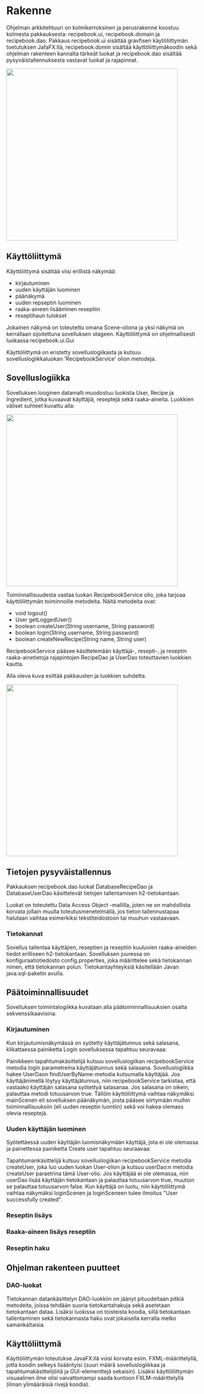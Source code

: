 # Rakenne

Ohjelman arkkitehtuuri on kolmikerroksinen ja perusrakenne koostuu kolmesta pakkauksesta: recipebook.ui, recipebook.domain ja recipebook.dao. Pakkaus recipebook.ui sisältää gravfisen käytöliittymän toetutuksen JafaFX:llä, recipebook.domin sisältää käyttöliittymäkoodin sekä ohjelman rakenteen kannalta tärkeät luokat ja recipebook.dao sisältää pysyväistallennuksesta vastavat luokat ja rajapinnat.

<img src="https://raw.githubusercontent.com/afroseppo/ot-harjoitustyo/77d1fe376c7805ee66a40e9d55e7112e77fed30d/dokumentaatio/kuvaajat/structure.svg" width="450">

## Käyttöliittymä

Käyttöiittymä sisältää viisi erillistä näkymää:
- kirjautuminen
- uuden käyttäjän luominen
- päänäkymä
- uuden repseptin luominen
- raaka-aineen lisääminen reseptiin
- reseptihaun tulokset

Jokainen näkymä on toteutettu omana Scene-oliona ja yksi näkymä on kerrallaan sijoitettuna sovelluksen stageen. Käyttöliittymä on ohjelmallisesti luokassa recipebook.ui.Gui

Käyttöliittymä on eristetty sovelluslogiikasta ja kutsuu sovelluslogiikkaluokan 'RecipebookService' olion metodeja.

## Sovelluslogiikka

Sovelluksen looginen datamalli muodostuu luokista User, Recipe ja Ingredient, jotka kuvaavat käyttäjiä, reseptejä sekä raaka-aineita. Luokkien väliset suhteet kuvattu alla:

<img src="https://raw.githubusercontent.com/afroseppo/ot-harjoitustyo/master/dokumentaatio/kuvaajat/luokatDomain.png" width="450">

Toiminnallisuudesta vastaa luokan RecipebookService olio, joka tarjoaa käyttöliittymän toiminnoille metodeita. Näitä metodeita ovat:
- void logout()
- User getLoggedUser()
- boolean createUser(String username, String password)
- boolean login(String username, String password)
- boolean createNewRecipe(String name, String user)

RecipebookService pääsee käsittelemään käyttäjä-, resepti-, ja reseptin raaka-ainetietoja rajapintojen RecipeDao ja UserDao toteuttavien luokkien kautta.

Alla oleva kuva esittää pakkausten ja luokkien suhdetta.

<img src="https://raw.githubusercontent.com/afroseppo/ot-harjoitustyo/master/dokumentaatio/kuvaajat/luokka_pakkaus.png" width="450">

## Tietojen pysyväistallennus

Pakkauksen recipebook.dao luokat DatabaseRecipeDao ja DatabaseUserDao käsittelevät tietojen tallentamisen h2-tietokantaan.

Luokat on toteutettu Data Access Object -mallilla, joten ne on mahdollista korvata jollain muulla toteutusmenetelmällä, jos tieton tallennustapaa halutaan vaihtaa esimerkiksi tekstiteidostoon tai muuhun vastaavaan.

### Tietokannat

Sovellus tallentaa käyttäjien, reseptien ja reseptiin kuuluvien raaka-aineiden tiedot erilliseen h2-tietokantaan. Sovelluksen juuressa on konfiguraatiotiedosto config.properties, joka määrittelee sekä tietokannan nimen, että tietokannan polun. Tietokantayhteyksiä käsitellään Javan java.sql-paketin avulla.

## Päätoiminnallisuudet

Sovelluksen toimintalogiikka kuvataan alla päätoiminnallisuuksien osalta sekvenssikaavioina.

### Kirjautuminen

Kun kirjautumisnäkymässä on syötetty käyttäjätunnus sekä salasana, klikattaessa painiketta Login sovelluksessa tapahtuu seuravaaa:

Painikkeen tapahtumakäsittelijä kutsuu sovelluslogiikan recipebookService metodia login parametreina käyttäjätunnus sekä salasana. Sovelluslogiikka hakee UserDaon findUserByName-metodia kutsumalla käyttäjää. Jos käyttäjänimellä löytyy käyttäjätunnus, niin recipebookService tarkistaa, että vastaako käyttäjän salasana syötettyä salasanaa. Jos salasana on oikein, palauttaa metodi totuusarvon true. Tällöin käyttöliittymä vaihtaa näkymäksi mainScenen eli sovelluksen päänäkymän, josta pääsee siirtymään muihin toiminnallisuuksiin (eli uuden reseptin luontiin) sekä voi hakea olemass olevia reseptejä.

### Uuden käyttäjän luominen

Syötettäessä uuden käyttäjän luomisnäkymään käyttäjä, jota ei ole olemassa ja painettessa painiketta Create user tapahtuu seuraavaa:

Tapahtumankäsittelijä kutsuu sovelluslogiikan recipebookService metodia createUser, joka luo uuden luokan User-olion ja kutsuu userDao:n metodia createUser paraetrina tämä User-olio. Jos käyttäjää ei ole olemassa, niin userDao lisää käyttäjän tietokantaan ja palauttaa totuusarvon true, muutoin se palauttaa totuusarvon false. Kun käyttäjä on luotu, niin käyttöliittymä vaihtaa näkymäksi loginScenen ja loginSceneen tulee ilmoitus "User successfully created".

### Reseptin lisäys



### Raaka-aineen lisäys reseptiin

### Reseptin haku


## Ohjelman rakenteen puutteet

### DAO-luokat

Tietokannan datankäsittelyn DAO-luokkiin on jäänyt pituudeltaan pitkiä metodeita, joissa tehdään suoria tietokantahakuja sekä asetetaan tietokantaan dataa. Lisäksi luokissa on toisteista koodia, sillä tietokantaan tallentaminen sekä tietokannasta haku ovat jokaisella kerralla melko samankaltaisia.

## Käyttöliittymä

Käyttöliittymän toteutukse JavaFX:llä voisi korvata esim. FXML-määrittelyllä, jotta koodin selkeys lisääntyisi (suuri määrä sovelluslogiikkaa ja tapahtumakäsittelijöitä ja GUI-elementtejä sekaisin). Lisäksi käyttöliittymän visuaalinen ilme olisi vaivattomampi saada kuntoon FXLM-määrittelyllä (ilman ylimääräisiä rivejä koodia).
